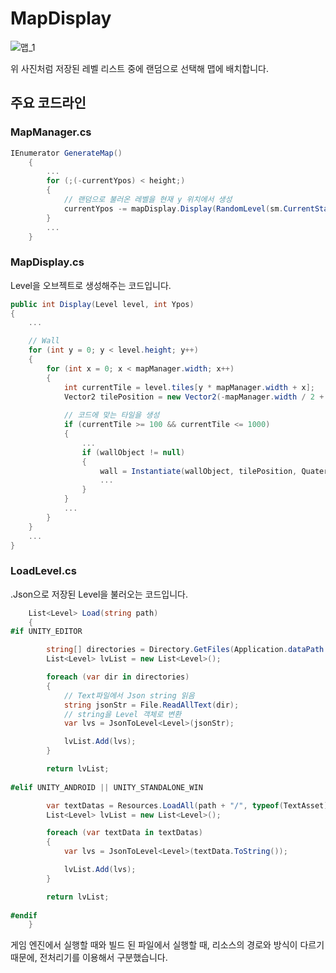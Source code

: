 # MapDisplay
![맵_1](https://user-images.githubusercontent.com/36800639/201475223-e4f60e16-1f0c-4579-925a-8c0d0d099ee7.PNG)

위 사진처럼 저장된 레벨 리스트 중에 랜덤으로 선택해 맵에 배치합니다.
## 주요 코드라인

### MapManager.cs
```c#
IEnumerator GenerateMap()
    {
        ...
        for (;(-currentYpos) < height;)
        {
            // 랜덤으로 불러온 레벨을 현재 y 위치에서 생성
            currentYpos -= mapDisplay.Display(RandomLevel(sm.CurrentStageIndex), currentYpos);
        }
        ...
    }
```

### MapDisplay.cs
Level을 오브젝트로 생성해주는 코드입니다.
```c#
public int Display(Level level, int Ypos)
{
    ...

    // Wall
    for (int y = 0; y < level.height; y++)
    {
        for (int x = 0; x < mapManager.width; x++)
        {
            int currentTile = level.tiles[y * mapManager.width + x];
            Vector2 tilePosition = new Vector2(-mapManager.width / 2 + x + offset.x, -y + offset.y + Ypos);
            
            // 코드에 맞는 타일을 생성
            if (currentTile >= 100 && currentTile <= 1000)
            {
                ...
                if (wallObject != null)
                {
                    wall = Instantiate(wallObject, tilePosition, Quaternion.identity, parent);
                    ...
                }
            }
            ...
        }
    }
    ...
}
```

### LoadLevel.cs
.Json으로 저장된 Level을 불러오는 코드입니다.
```c#
    List<Level> Load(string path)
    {
#if UNITY_EDITOR

        string[] directories = Directory.GetFiles(Application.dataPath + path + "/", "*.json");
        List<Level> lvList = new List<Level>();

        foreach (var dir in directories)
        {
            // Text파일에서 Json string 읽음
            string jsonStr = File.ReadAllText(dir);
            // string을 Level 객체로 변환
            var lvs = JsonToLevel<Level>(jsonStr);

            lvList.Add(lvs);
        }

        return lvList;
        
#elif UNITY_ANDROID || UNITY_STANDALONE_WIN

        var textDatas = Resources.LoadAll(path + "/", typeof(TextAsset));
        List<Level> lvList = new List<Level>();

        foreach (var textData in textDatas)
        {
            var lvs = JsonToLevel<Level>(textData.ToString());

            lvList.Add(lvs);
        }

        return lvList;
        
#endif
    }
```

게임 엔진에서 실행할 때와 빌드 된 파일에서 실행할 때, 리소스의 경로와 방식이 다르기 때문에, 전처리기를 이용해서 구분했습니다.
